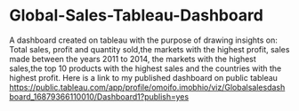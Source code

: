 # Global-Sales-Tableau-Dashboard
A dashboard created on tableau with the purpose of drawing insights on:
Total sales, profit and quantity sold,the markets with the highest profit, sales made between the years 2011 to 2014, the markets with the highest sales,the top 10 products with the highest sales and the countries with the highest profit.
Here is a link to my published dashboard on public tableau https://public.tableau.com/app/profile/omoifo.imobhio/viz/Globalsalesdashboard_16879366110010/Dashboard1?publish=yes
